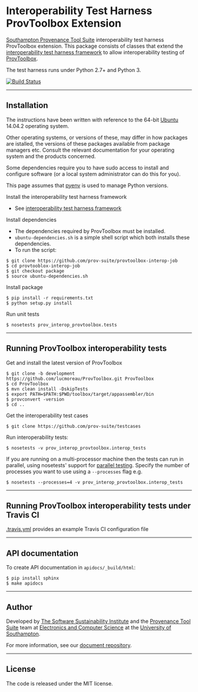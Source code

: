 # Interoperability Test Harness ProvToolbox Extension

[Southampton Provenance Tool Suite](https://provenance.ecs.soton.ac.uk) interoperability test harness ProvToolbox extension. This package consists of classes that extend the [interoperability test harness framework](https://github.com/prov-suite/interop-test-harness/tree/package) to allow interoperability testing of [ProvToolbox](https://github.com/lucmoreau/ProvToolbox).

The test harness runs under Python 2.7+ and Python 3.

[![Build Status](https://travis-ci.org/prov-suite/provtoolbox-interop-job.svg)](https://travis-ci.org/prov-suite/provtoolbox-interop-job)

---

## Installation

The instructions have been written with reference to the 64-bit [Ubuntu](http://www.ubuntu.com/) 14.04.2 operating system.

Other operating systems, or versions of these, may differ in how packages are istalled, the versions of these packages available from package managers etc. Consult the relevant documentation for your operating system and the products concerned.

Some dependencies require you to have sudo access to install and configure software (or a local system administrator can do this for you).

This page assumes that [pyenv](https://github.com/yyuu/pyenv) is used to manage Python versions.

Install the interoperability test harness framework

* See [interoperability test harness framework](https://github.com/prov-suite/interop-test-harness/blob/package/README.md)

Install dependencies

* The dependencies required by ProvToolbox must be installed. 
* `ubuntu-dependencies.sh` is a simple shell script which both installs these dependencies.
* To run the script:

```
$ git clone https://github.com/prov-suite/provtoolbox-interop-job
$ cd provtooblox-interop-job
$ git checkout package
$ source ubuntu-dependencies.sh 
```

Install package

```
$ pip install -r requirements.txt
$ python setup.py install
```

Run unit tests

```
$ nosetests prov_interop_provtoolbox.tests
```

---

## Running ProvToolbox interoperability tests

Get and install the latest version of ProvToolbox

```
$ git clone -b development https://github.com/lucmoreau/ProvToolbox.git ProvToolbox
$ cd ProvToolbox
$ mvn clean install -DskipTests
$ export PATH=$PATH:$PWD/toolbox/target/appassembler/bin
$ provconvert -version
$ cd ..
```

Get the interoperability test cases

```
$ git clone https://github.com/prov-suite/testcases
```

Run interoperability tests:

```
$ nosetests -v prov_interop_provtoolbox.interop_tests
```

If you are running on a multi-processor machine then the tests can run in parallel, using nosetests' support for [parallel testing](http://nose.readthedocs.org/en/latest/doc_tests/test_multiprocess/multiprocess.html). Specify the number of processes you want to use using a `--processes` flag e.g.

```
$ nosetests --processes=4 -v prov_interop_provtoolbox.interop_tests
```

---

## Running ProvToolbox interoperability tests under Travis CI

[.travis.yml](./.travis.yml) provides an example Travis CI configuration file

---

## API documentation

To create API documentation in `apidocs/_build/html`:

```
$ pip install sphinx
$ make apidocs
```

---

## Author

Developed by [The Software Sustainability Institute](http://www.software.ac.uk>) and the [Provenance Tool Suite](http://provenance.ecs.soton.ac.uk/) team at [Electronics and Computer Science](http://www.ecs.soton.ac.uk) at the [University of Southampton](http://www.soton.ac.uk).

For more information, see our [document repository](https://github.com/prov-suite/ssi-consultancy/).

---

## License

The code is released under the MIT license.
